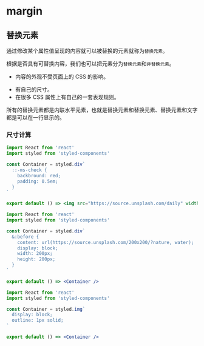 # margin

<!-- <iframe src="//player.bilibili.com/player.html?aid=414051684&bvid=BV13V411z7do&cid=217294401&page=1" scrolling="no" border="0" frameborder="no" framespacing="0" allowfullscreen="true" width='100%' height='600'> </iframe> -->

## 替换元素

通过修改某个属性值呈现的内容就可以被替换的元素就称为`替换元素`。

根据是否具有可替换内容，我们也可以把元素分为`替换元素`和`非替换元素`。

- 内容的外观不受页面上的 CSS 的影响。

* 有自己的尺寸。
* 在很多 CSS 属性上有自己的一套表现规则。

所有的替换元素都是内联水平元素，也就是替换元素和替换元素、替换元素和文字都是可以在一行显示的。

### 尺寸计算

```jsx | inline
import React from 'react'
import styled from 'styled-components'

const Container = styled.div`
  ::-ms-check {
    backbround: red;
    padding: 0.5em;
  }
`

export default () => <img src="https://source.unsplash.com/daily" width="200" />
```

```jsx | inline
import React from 'react'
import styled from 'styled-components'

const Container = styled.div`
  &:before {
    content: url(https://source.unsplash.com/200x200/?nature, water);
    display: block;
    width: 200px;
    height: 200px;
  }
`

export default () => <Container />
```

```jsx | inline
import React from 'react'
import styled from 'styled-components'

const Container = styled.img`
  display: block;
  outline: 1px solid;
`

export default () => <Container />
```
